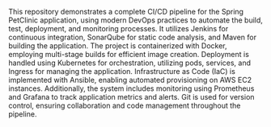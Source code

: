 This repository demonstrates a complete CI/CD pipeline for the Spring PetClinic application, using modern DevOps practices to automate the build, test, deployment, and monitoring processes. It utilizes Jenkins for continuous integration, SonarQube for static code analysis, and Maven for building the application. The project is containerized with Docker, employing multi-stage builds for efficient image creation. Deployment is handled using Kubernetes for orchestration, utilizing pods, services, and Ingress for managing the application. Infrastructure as Code (IaC) is implemented with Ansible, enabling automated provisioning on AWS EC2 instances. Additionally, the system includes monitoring using Prometheus and Grafana to track application metrics and alerts. Git is used for version control, ensuring collaboration and code management throughout the pipeline.
